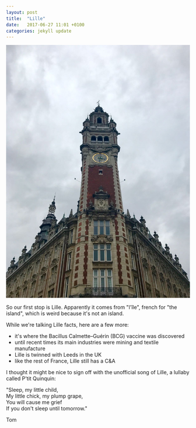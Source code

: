 ```yaml
---
layout: post
title:  "Lille"
date:   2017-06-27 11:01 +0100
categories: jekyll update
---
```

![clock tower for the centre of commerce in Lille](https://github.com/tombye/trexit/raw/gh-pages/assets/images/IMG-20170627-WA0003.jpg)

So our first stop is Lille. Apparently it comes from "l'île", french for "the island", which is weird because it's not an island.

While we're talking Lille facts, here are a few more:

- it's where the Bacillus Calmette–Guérin (BCG) vaccine was discovered
- until recent times its main industries were mining and textile manufacture
- Lille is twinned with Leeds in the UK
- like the rest of France, Lille still has a C&A

I thought it might be nice to sign off with the unofficial song of Lille, a lullaby called P'tit Quinquin:

"Sleep, my little child,<br />
My little chick, my plump grape,<br />
You will cause me grief<br />
If you don't sleep until tomorrow."

Tom

